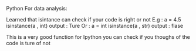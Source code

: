 Python For  data analysis:

Learned that isintance can check if your code is right or not 
E.g :
    a = 4.5 
    isinstance(a , int)
  output : Ture
Or :
  a = int
  isinstance(a , str)
 output : flase

This is a very good function for Ipython 
 you can check if you thoughs of the code is ture of not

 
